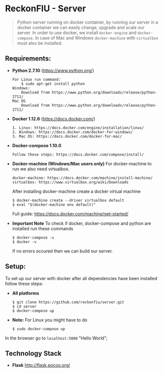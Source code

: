 # ReckonFIU - Server 

> Python server running on docker container, by running our server in a docker container we can easily change, upgrade and scale our server. In order to use docker, we install `docker-engine` and `docker-compose`. In case of Mac and Windows `docker-machine` with `virtualbox` must also be installed.   

## Requirements:

* **Python 2.7.10** (https://www.python.org/)
    ```
    For Linux run command:
        $ sudo apt-get install python
    Windows:
        Download from https://www.python.org/downloads/release/python-2711/
    Mac OS 
        Download from https://www.python.org/downloads/release/python-2711/
    ```
    
* **Docker 1.12.6** (https://docs.docker.com/)
    ```
    1. Linux: https://docs.docker.com/engine/installation/linux/
    2. Windows: https://docs.docker.com/docker-for-windows/
    3. Mac OS: https://docs.docker.com/docker-for-mac/
    ```
    
* **Docker-compose 1.10.0** 
    ```
    Follow these steps: https://docs.docker.com/compose/install/
    ```
    
* **Docker-machine (Windows/Mac users only)** For docker-machine to run we also need virtualbox. 
    ```
    docker-machine: https://docs.docker.com/machine/install-machine/
    virtualbox: https://www.virtualbox.org/wiki/Downloads
    ```
    After installing docker-machine create a docker virtual machine
    ```
    $ docker-machine create --driver virtualbox default
    $ eval "$(docker-machine env default)"
    ```
    
    Full guide: https://docs.docker.com/machine/get-started/
* **Important Note**
    To check if docker, docker-compose and python are installed run these commands
    ```
    $ docker-compose -v
    $ docker -v
    ```
    
    If no errors occured then we can build our server.
    
## Setup:
To set up our server with docker after all dependencies have been installed follow these steps:
 
* **All platforms** 
    ```
    $ git clone https://github.com/reckonfiu/server.git
    $ cd server
    $ docker-compose up
    ```
    
* **Note:** For Linux you might have to do
    ```
    $ sudo docker-compose up
    ```
    
 In the browser go to `localhost:5000` "Hello World";   
    
## Technology Stack
* **Flask** http://flask.pocoo.org/

